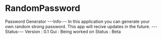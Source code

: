 # RandomPassword
Password Generator
---Info---
In this application you can generate your own random strong password.
This app will recive updates in the future.
---Status---
Version : 0.1
Gui : Being worked on
Status : Beta
